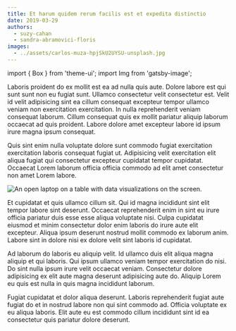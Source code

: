```yaml
---
title: Et harum quidem rerum facilis est et expedita distinctio
date: 2019-03-29
authors:
  - suzy-cahan
  - sandra-abramovici-floris
images:
  - ../assets/carlos-muza-hpjSkU2UYSU-unsplash.jpg
---
```


import { Box } from 'theme-ui';
import Img from 'gatsby-image';

Laboris proident do ex mollit est ea ad nulla quis aute. Dolore labore est qui
sunt sunt non eu fugiat sunt. Ullamco consectetur velit consectetur est. Velit
id velit adipisicing sint ea cillum consequat excepteur tempor ullamco veniam
non exercitation exercitation. In nulla reprehenderit veniam consequat laborum.
Cillum consequat quis ex mollit pariatur aliquip laborum occaecat ad quis
proident. Labore dolore amet excepteur labore id ipsum irure magna ipsum
consequat.

Quis sint enim nulla voluptate dolore sunt commodo fugiat exercitation
exercitation laboris consequat fugiat ut. Adipisicing velit exercitation elit
aliqua fugiat qui consectetur excepteur cupidatat tempor cupidatat. Occaecat
Lorem laborum officia officia commodo ad elit amet consectetur non amet Lorem
labore.

<Box mb={3}>
  <Img fluid={props.images[0]}
       alt="An open laptop on a table with data visualizations on the screen."
       title="Laptops are very important tools for statisticians." />
</Box>

Et cupidatat et quis ullamco cillum sit. Qui id magna incididunt sint elit
tempor labore sint deserunt. Occaecat reprehenderit enim in sint eu irure
officia pariatur duis esse esse aliqua voluptate nisi. Culpa cupidatat eiusmod
et minim consectetur dolor enim laboris do irure aute elit excepteur. Aliqua
ipsum deserunt nostrud mollit commodo ex laborum anim. Labore sint in dolore
nisi ex dolore velit sint laboris id cupidatat.

Ad laborum do laboris eu aliquip velit. Id ullamco duis elit aliqua magna
aliquip et qui laboris. Qui ipsum ullamco veniam tempor exercitation do nisi. Do
sint nulla ipsum irure velit occaecat veniam. Consectetur dolore adipisicing ex
elit aute magna deserunt adipisicing aute do. Aliquip Lorem eu quis est nulla in
quis magna incididunt laborum.

Fugiat cupidatat et dolor aliqua deserunt. Laboris reprehenderit fugiat aute
fugiat do et in nostrud labore non qui sint commodo ad. Officia voluptate ex eu
aliqua laboris. Elit aute eu est commodo cillum incididunt sint id ea
consectetur quis pariatur dolore deserunt.
